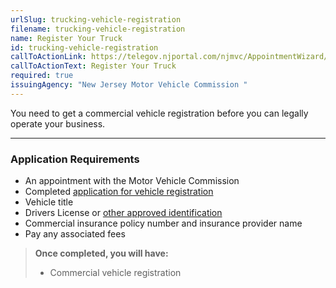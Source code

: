 ```yaml
---
urlSlug: trucking-vehicle-registration
filename: trucking-vehicle-registration
name: Register Your Truck
id: trucking-vehicle-registration
callToActionLink: https://telegov.njportal.com/njmvc/AppointmentWizard/8
callToActionText: Register Your Truck
required: true
issuingAgency: "New Jersey Motor Vehicle Commission "
---
```

You need to get a commercial vehicle registration before you can legally operate your business. 

___
### Application Requirements
- An appointment with the Motor Vehicle Commission
- Completed [application for vehicle registration](https://www.nj.gov/mvc/pdf/vehicles/BA-49.pdf)
- Vehicle title
- Drivers License or [other approved identification](https://www.nj.gov/mvc/pdf/license/Standard_License_Sheet_Engl.pdf)
- Commercial insurance policy number and insurance provider name
- Pay any associated fees

>**Once completed, you will have:**
>- Commercial vehicle registration